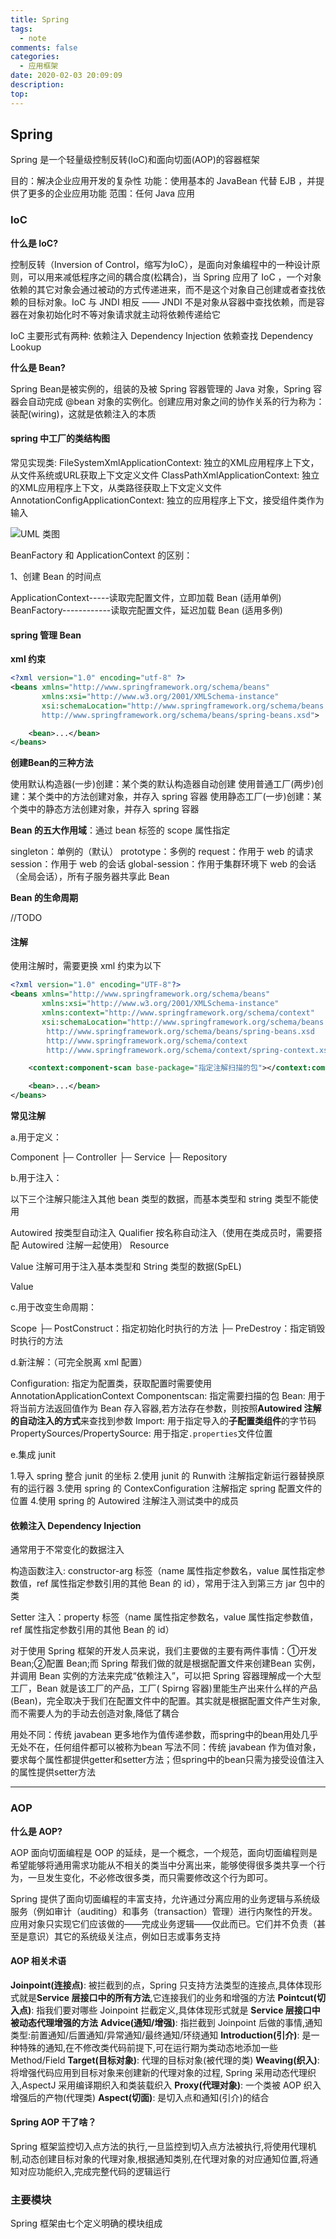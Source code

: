 ```yaml
---
title: Spring
tags:
  - note
comments: false
categories:
  - 应用框架
date: 2020-02-03 20:09:09
description:
top:
---
```


## Spring

Spring 是一个轻量级控制反转(IoC)和面向切面(AOP)的容器框架

目的：解决企业应用开发的复杂性
功能：使用基本的 JavaBean 代替 EJB ，并提供了更多的企业应用功能
范围：任何 Java 应用

### IoC 

**什么是 IoC?**

控制反转（Inversion of Control，缩写为IoC），是面向对象编程中的一种设计原则，可以用来减低程序之间的耦合度(松耦合)，当 Spring 应用了 IoC ，一个对象依赖的其它对象会通过被动的方式传递进来，而不是这个对象自己创建或者查找依赖的目标对象。IoC 与 JNDI 相反 —— JNDI 不是对象从容器中查找依赖，而是容器在对象初始化时不等对象请求就主动将依赖传递给它

IoC 主要形式有两种:
依赖注入 Dependency Injection
依赖查找 Dependency Lookup

**什么是 Bean?**

Spring Bean是被实例的，组装的及被 Spring 容器管理的 Java 对象，Spring 容器会自动完成 @bean 对象的实例化。创建应用对象之间的协作关系的行为称为：装配(wiring)，这就是依赖注入的本质

#### spring 中工厂的类结构图

常见实现类:
FileSystemXmlApplicationContext: 独立的XML应用程序上下文，从文件系统或URL获取上下文定义文件
ClassPathXmlApplicationContext: 独立的XML应用程序上下文，从类路径获取上下文定义文件
AnnotationConfigApplicationContext: 独立的应用程序上下文，接受组件类作为输入

![UML 类图](https://s2.ax1x.com/2020/02/06/160ofe.png)

BeanFactory 和 ApplicationContext 的区别：

1、创建 Bean 的时间点

ApplicationContext-----读取完配置文件，立即加载 Bean (适用单例) 
BeanFactory------------读取完配置文件，延迟加载 Bean (适用多例) 

#### spring 管理 Bean 

**xml 约束**

```xml
<?xml version="1.0" encoding="utf-8" ?>
<beans xmlns="http://www.springframework.org/schema/beans"
       xmlns:xsi="http://www.w3.org/2001/XMLSchema-instance"
       xsi:schemaLocation="http://www.springframework.org/schema/beans
       http://www.springframework.org/schema/beans/spring-beans.xsd">

    <bean>...</bean> 
</beans>
```

**创建Bean的三种方法**

使用默认构造器(一步)创建：某个类的默认构造器自动创建
使用普通工厂(两步)创建：某个类中的方法创建对象，并存入 spring 容器
使用静态工厂(一步)创建：某个类中的静态方法创建对象，并存入 spring 容器

**Bean 的五大作用域**：通过 bean 标签的 scope 属性指定

singleton：单例的（默认）
prototype：多例的
request：作用于 web 的请求
session：作用于 web 的会话
global-session：作用于集群环境下 web 的会话（全局会话），所有子服务器共享此 Bean

**Bean 的生命周期**

//TODO

#### 注解

使用注解时，需要更换 xml 约束为以下

```xml
<?xml version="1.0" encoding="UTF-8"?>
<beans xmlns="http://www.springframework.org/schema/beans"
       xmlns:xsi="http://www.w3.org/2001/XMLSchema-instance"
       xmlns:context="http://www.springframework.org/schema/context"
       xsi:schemaLocation="http://www.springframework.org/schema/beans
        http://www.springframework.org/schema/beans/spring-beans.xsd
        http://www.springframework.org/schema/context
        http://www.springframework.org/schema/context/spring-context.xsd">

    <context:component-scan base-package="指定注解扫描的包"></context:component-scan>

    <bean>...</bean>
</beans>
```

**常见注解**

a.用于定义：

Component
  ├─ Controller
  ├─ Service
  ├─ Repository

b.用于注入：

以下三个注解只能注入其他 bean 类型的数据，而基本类型和 string 类型不能使用

Autowired 按类型自动注入
Qualifier 按名称自动注入（使用在类成员时，需要搭配 Autowired 注解一起使用）
Resource 

Value 注解可用于注入基本类型和 String 类型的数据(SpEL)

Value

c.用于改变生命周期：

Scope
  ├─ PostConstruct：指定初始化时执行的方法
  ├─ PreDestroy：指定销毁时执行的方法

d.新注解：（可完全脱离 xml 配置）

Configuration: 指定为配置类，获取配置时需要使用 AnnotationApplicationContext
Componentscan: 指定需要扫描的包
Bean: 用于将当前方法返回值作为 Bean 存入容器,若方法存在参数，则按照**Autowired 注解的自动注入的方式**来查找到参数
Import: 用于指定导入的**子配置类组件**的字节码
PropertySources/PropertySource: 用于指定`.properties`文件位置

e.集成 junit

1.导入 spring 整合 junit 的坐标
2.使用 junit 的 Runwith 注解指定新运行器替换原有的运行器
3.使用 spring 的 ContexConfiguration 注解指定 spring 配置文件的位置
4.使用 spring 的 Autowired 注解注入测试类中的成员

#### 依赖注入 Dependency Injection

通常用于不常变化的数据注入

构造函数注入: constructor-arg 标签（name 属性指定参数名，value 属性指定参数值，ref 属性指定参数引用的其他 Bean 的 id），常用于注入到第三方 jar 包中的类

Setter 注入：property 标签（name 属性指定参数名，value 属性指定参数值，ref 属性指定参数引用的其他 Bean 的 id）

对于使用 Spring 框架的开发人员来说，我们主要做的主要有两件事情：①开发 Bean;②配置 Bean;而 Spring 帮我们做的就是根据配置文件来创建Bean 实例，并调用 Bean 实例的方法来完成“依赖注入”，可以把 Spring 容器理解成一个大型工厂，Bean 就是该工厂的产品，工厂( Spirng 容器)里能生产出来什么样的产品(Bean)，完全取决于我们在配置文件中的配置。其实就是根据配置文件产生对象,而不需要人为的手动去创造对象,降低了耦合

用处不同：传统 javabean 更多地作为值传递参数，而spring中的bean用处几乎无处不在，任何组件都可以被称为bean
写法不同：传统 javabean 作为值对象，要求每个属性都提供getter和setter方法；但spring中的bean只需为接受设值注入的属性提供setter方法

----------------------

### AOP 

**什么是 AOP?**

AOP 面向切面编程是 OOP 的延续，是一个概念，一个规范，面向切面编程则是希望能够将通用需求功能从不相关的类当中分离出来，能够使得很多类共享一个行为，一旦发生变化，不必修改很多类，而只需要修改这个行为即可。

Spring 提供了面向切面编程的丰富支持，允许通过分离应用的业务逻辑与系统级服务（例如审计（auditing）和事务（transaction）管理）进行内聚性的开发。应用对象只实现它们应该做的——完成业务逻辑——仅此而已。它们并不负责（甚至是意识）其它的系统级关注点，例如日志或事务支持

#### AOP 相关术语

**Joinpoint(连接点)**: 被拦截到的点，Spring 只支持方法类型的连接点,具体体现形式就是**Service 层接口中的所有方法**,它连接我们的业务和增强的方法
**Pointcut(切入点)**: 指我们要对哪些 Joinpoint 拦截定义,具体体现形式就是 **Service 层接口中被动态代理增强的方法**
**Advice(通知/增强)**: 指拦截到 Joinpoint 后做的事情,通知类型:前置通知/后置通知/异常通知/最终通知/环绕通知
**Introduction(引介)**: 是一种特殊的通知,在不修改类代码前提下,可在运行期为类动态地添加一些 Method/Field
**Target(目标对象)**: 代理的目标对象(被代理的类)
**Weaving(织入)**: 将增强代码应用到目标对象来创建新的代理对象的过程, Spring 采用动态代理织入,AspectJ 采用编译期织入和类装载织入
**Proxy(代理对象)**: 一个类被 AOP 织入增强后的产物(代理类)
**Aspect(切面)**: 是切入点和通知(引介)的结合

#### Spring AOP 干了啥？

Spring 框架监控切入点方法的执行,一旦监控到切入点方法被执行,将使用代理机制,动态创建目标对象的代理对象,根据通知类别,在代理对象的对应通知位置,将通知对应功能织入,完成完整代码的逻辑运行

### 主要模块

Spring 框架由七个定义明确的模块组成

